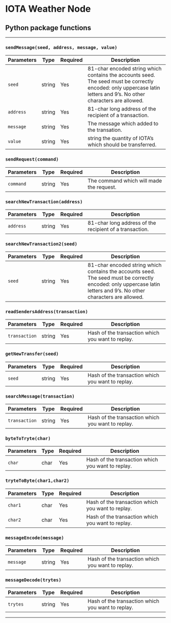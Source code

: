 # IOTA Weather Node

## Python package functions
***
### `sendMessage(seed, address, message, value)`


Parameters | Type | Required | Description
------------ | ------------- | ------------- | -------------
`seed` | string | Yes | 81-char encoded string which contains the accounts seed. The seed must be correctly encoded: only uppercase latin letters and 9’s. No other characters are allowed.
`address` | string | Yes | 81-char long address of the recipient of a transaction.
`message` | string | Yes | The message which added to the transation.
`value` | string | Yes | string the quantity of IOTA’s which should be transferred.

### `sendRequest(command)`

Parameters | Type | Required | Description
------------ | ------------- | ------------- | -------------
`command` | string | Yes | The command which will made the request.

### `searchNewTransaction(address)`

Parameters | Type | Required | Description
------------ | ------------- | ------------- | -------------
`address` | string | Yes | 81-char long address of the recipient of a transaction.

### `searchNewTransaction2(seed)`

Parameters | Type | Required | Description
------------ | ------------- | ------------- | -------------
`seed` | string | Yes | 81-char encoded string which contains the accounts seed. The seed must be correctly encoded: only uppercase latin letters and 9’s. No other characters are allowed.

### `readSendersAddress(transaction)`

Parameters | Type | Required | Description
------------ | ------------- | ------------- | -------------
`transaction` | string | Yes | Hash of the transaction which you want to replay.

### `getNewTransfer(seed)`

Parameters | Type | Required | Description
------------ | ------------- | ------------- | -------------
`seed` | string | Yes | Hash of the transaction which you want to replay.


### `searchMessage(transaction)`

Parameters | Type | Required | Description
------------ | ------------- | ------------- | -------------
`transaction` | string | Yes | Hash of the transaction which you want to replay.

### `byteToTryte(char)`

Parameters | Type | Required | Description
------------ | ------------- | ------------- | -------------
`char` | char | Yes | Hash of the transaction which you want to replay.

### `tryteToByte(char1,char2)`

Parameters | Type | Required | Description
------------ | ------------- | ------------- | -------------
`char1` | char | Yes | Hash of the transaction which you want to replay.
`char2` | char | Yes | Hash of the transaction which you want to replay.

### `messageEncode(message)`

Parameters | Type | Required | Description
------------ | ------------- | ------------- | -------------
`message` | string | Yes | Hash of the transaction which you want to replay.

### `messageDecode(trytes)`

Parameters | Type | Required | Description
------------ | ------------- | ------------- | -------------
`trytes` | string | Yes | Hash of the transaction which you want to replay.

***
